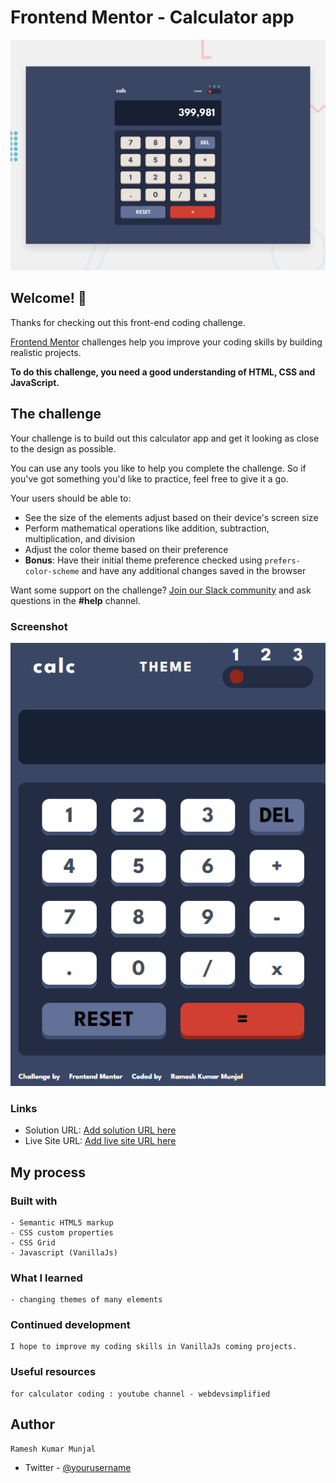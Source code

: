 # Frontend Mentor - Calculator app

![Design preview for the Calculator app coding challenge](./design/desktop-preview.jpg)

## Welcome! 👋

Thanks for checking out this front-end coding challenge.

[Frontend Mentor](https://www.frontendmentor.io) challenges help you improve your coding skills by building realistic projects.

**To do this challenge, you need a good understanding of HTML, CSS and JavaScript.**

## The challenge

Your challenge is to build out this calculator app and get it looking as close to the design as possible.

You can use any tools you like to help you complete the challenge. So if you've got something you'd like to practice, feel free to give it a go.

Your users should be able to:

- See the size of the elements adjust based on their device's screen size
- Perform mathematical operations like addition, subtraction, multiplication, and division
- Adjust the color theme based on their preference
- **Bonus**: Have their initial theme preference checked using `prefers-color-scheme` and have any additional changes saved in the browser

Want some support on the challenge? [Join our Slack community](https://www.frontendmentor.io/slack) and ask questions in the **#help** channel.

### Screenshot

![](./images/screenshot.png)


### Links

- Solution URL: [Add solution URL here](https://github.com/rameshkmunjal/rameshkmunjal.github.io/tree/master/projects/files/webapps/4_calculator)
- Live Site URL: [Add live site URL here](https://rameshkmunjal.github.io/projects/files/webapps/4_calculator/index.html)

## My process

### Built with

    - Semantic HTML5 markup
    - CSS custom properties
    - CSS Grid
    - Javascript (VanillaJs)

### What I learned

    - changing themes of many elements

### Continued development

    I hope to improve my coding skills in VanillaJs coming projects.


### Useful resources
    for calculator coding : youtube channel - webdevsimplified
## Author
    Ramesh Kumar Munjal

- Twitter - [@yourusername](https://www.twitter.com/tech_munjal)

